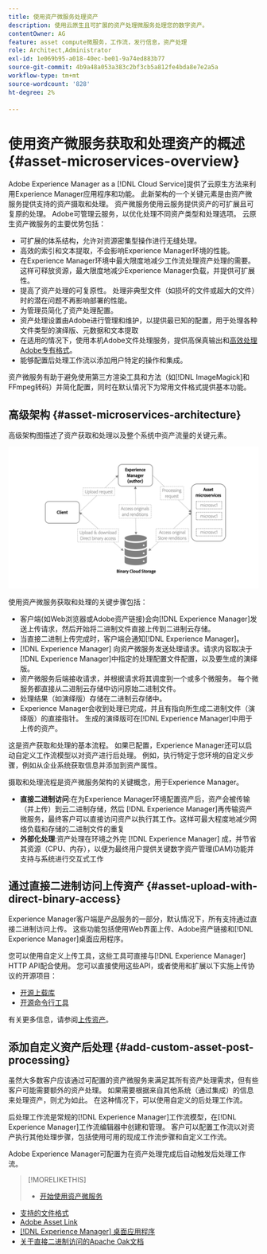 ```yaml
---
title: 使用资产微服务处理资产
description: 使用云原生且可扩展的资产处理微服务处理您的数字资产。
contentOwner: AG
feature: asset compute微服务，工作流，发行信息，资产处理
role: Architect,Administrator
exl-id: 1e069b95-a018-40ec-be01-9a74ed883b77
source-git-commit: 4b9a48a053a383c2bf3cb5a812fe4bda8e7e2a5a
workflow-type: tm+mt
source-wordcount: '828'
ht-degree: 2%

---
```


# 使用资产微服务获取和处理资产的概述 {#asset-microservices-overview}

Adobe Experience Manager as a [!DNL Cloud Service]提供了云原生方法来利用Experience Manager应用程序和功能。 此新架构的一个关键元素是由资产微服务提供支持的资产摄取和处理。 资产微服务使用云服务提供资产的可扩展且可复原的处理。 Adobe可管理云服务，以优化处理不同资产类型和处理选项。 云原生资产微服务的主要优势包括：

* 可扩展的体系结构，允许对资源密集型操作进行无缝处理。
* 高效的索引和文本提取，不会影响Experience Manager环境的性能。
* 在Experience Manager环境中最大限度地减少工作流处理资产处理的需要。 这样可释放资源，最大限度地减少Experience Manager负载，并提供可扩展性。
* 提高了资产处理的可复原性。 处理非典型文件（如损坏的文件或超大的文件）时的潜在问题不再影响部署的性能。
* 为管理员简化了资产处理配置。
* 资产处理设置由Adobe进行管理和维护，以提供最已知的配置，用于处理各种文件类型的演绎版、元数据和文本提取
* 在适用的情况下，使用本机Adobe文件处理服务，提供高保真输出和[高效处理Adobe专有格式](file-format-support.md)。
* 能够配置后处理工作流以添加用户特定的操作和集成。

资产微服务有助于避免使用第三方渲染工具和方法（如[!DNL ImageMagick]和FFmpeg转码）并简化配置，同时在默认情况下为常用文件格式提供基本功能。

## 高级架构 {#asset-microservices-architecture}

高级架构图描述了资产获取和处理以及整个系统中资产流量的关键元素。

<!-- Proposed DRAFT diagram for asset microservices overview - see section "Asset processing - high-level diagram" in the PPTX deck

https://adobe-my.sharepoint.com/personal/gklebus_adobe_com/_layouts/15/guestaccess.aspx?guestaccesstoken=jexDC5ZnepXSt6dTPciH66TzckS1BPEfdaZuSgHugL8%3D&docid=2_1ec37f0bd4cc74354b4f481cd420e07fc&rev=1&e=CdgElS
-->

![使用资产微服务获取和处](assets/asset-microservices-overview.png "理资产获取和使用资产微服务处理")

使用资产微服务获取和处理的关键步骤包括：

* 客户端(如Web浏览器或Adobe资产链接)会向[!DNL Experience Manager]发送上传请求，然后开始将二进制文件直接上传到二进制云存储。
* 当直接二进制上传完成时，客户端会通知[!DNL Experience Manager]。
* [!DNL Experience Manager] 向资产微服务发送处理请求。请求内容取决于[!DNL Experience Manager]中指定的处理配置文件配置，以及要生成的演绎版。
* 资产微服务后端接收请求，并根据请求将其调度到一个或多个微服务。 每个微服务都直接从二进制云存储中访问原始二进制文件。
* 处理结果（如演绎版）存储在二进制云存储中。
* Experience Manager会收到处理已完成，并且有指向所生成二进制文件（演绎版）的直接指针。 生成的演绎版可在[!DNL Experience Manager]中用于上传的资产。

这是资产获取和处理的基本流程。 如果已配置，Experience Manager还可以启动自定义工作流模型以对资产进行后处理。 例如，执行特定于您环境的自定义步骤，例如从企业系统获取信息并添加到资产属性。

摄取和处理流程是资产微服务架构的关键概念，用于Experience Manager。

* **直接二进制访问**:在为Experience Manager环境配置资产后，资产会被传输（并上传）到云二进制存储，然后 [!DNL Experience Manager]再传输资产微服务，最终客户可以直接访问资产以执行其工作。这样可最大程度地减少网络负载和存储的二进制文件的重复
* **外部化处理**:资产处理在环境之外完 [!DNL Experience Manager] 成，并节省其资源（CPU、内存），以便为最终用户提供关键数字资产管理(DAM)功能并支持与系统进行交互式工作

## 通过直接二进制访问上传资产 {#asset-upload-with-direct-binary-access}

Experience Manager客户端是产品服务的一部分，默认情况下，所有支持通过直接二进制访问上传。 这些功能包括使用Web界面上传、Adobe资产链接和[!DNL Experience Manager]桌面应用程序。

您可以使用自定义上传工具，这些工具可直接与[!DNL Experience Manager] HTTP API配合使用。 您可以直接使用这些API，或者使用和扩展以下实施上传协议的开源项目：

* [开源上载库](https://github.com/adobe/aem-upload)
* [开源命令行工具](https://github.com/adobe/aio-cli-plugin-aem)

有关更多信息，请参阅[上传资产](add-assets.md)。

## 添加自定义资产后处理 {#add-custom-asset-post-processing}

虽然大多数客户应该通过可配置的资产微服务来满足其所有资产处理需求，但有些客户可能需要额外的资产处理。 如果需要根据来自其他系统（通过集成）的信息来处理资产，则尤为如此。 在这种情况下，可以使用自定义的后处理工作流。

后处理工作流是常规的[!DNL Experience Manager]工作流模型，在[!DNL Experience Manager]工作流编辑器中创建和管理。 客户可以配置工作流以对资产执行其他处理步骤，包括使用可用的现成工作流步骤和自定义工作流。

Adobe Experience Manager可配置为在资产处理完成后自动触发后处理工作流。

<!-- TBD asgupta, Engg: Create some asset-microservices-data-flow-diagram.
-->

>[!MORELIKETHIS]
>
>* [开始使用资产微服务](asset-microservices-configure-and-use.md)
* [支持的文件格式](file-format-support.md)
* [Adobe Asset Link](https://helpx.adobe.com/cn/enterprise/using/adobe-asset-link.html)
* [[!DNL Experience Manager] 桌面应用程序](https://experienceleague.adobe.com/docs/experience-manager-desktop-app/using/introduction.html)
* [关于直接二进制访问的Apache Oak文档](https://jackrabbit.apache.org/oak/docs/features/direct-binary-access.html)

